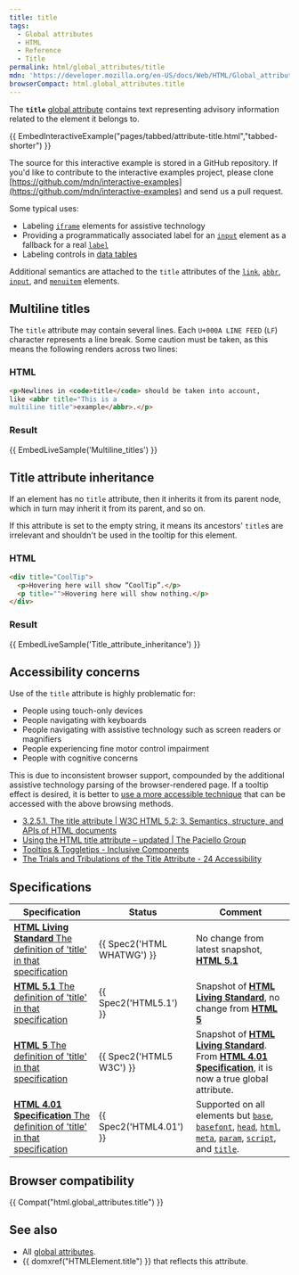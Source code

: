 ```yaml
---
title: title
tags:
  - Global attributes
  - HTML
  - Reference
  - Title
permalink: html/global_attributes/title
mdn: 'https://developer.mozilla.org/en-US/docs/Web/HTML/Global_attributes/title'
browserCompact: html.global_attributes.title
---
```

The **`title`** [global attribute](/html/global_attributes) contains text representing advisory information related to the element it belongs to.

{{ EmbedInteractiveExample("pages/tabbed/attribute-title.html","tabbed-shorter") }}

The source for this interactive example is stored in a GitHub repository. If you'd like to contribute to the interactive examples project, please clone [https://github.com/mdn/interactive-examples](https://github.com/mdn/interactive-examples) and send us a pull request.

Some typical uses:

-   Labeling [`iframe`](/html/element/iframe/) elements for assistive technology
-   Providing a programmatically associated label for an [`input`](/html/element/input/) element as a fallback for a real [`label`](/html/element/label/)
-   Labeling controls in [data tables](/html/element/table)

Additional semantics are attached to the `title` attributes of the [`link`](/html/element/link/), [`abbr`](/html/element/abbr/), [`input`](/html/element/input/), and [`menuitem`](/html/element/menuitem/) elements.

## Multiline titles

The `title` attribute may contain several lines. Each `U+000A LINE FEED` (`LF`) character represents a line break. Some caution must be taken, as this means the following renders across two lines:

### HTML

```html
<p>Newlines in <code>title</code> should be taken into account,
like <abbr title="This is a
multiline title">example</abbr>.</p>
```

### Result

{{ EmbedLiveSample('Multiline_titles') }}

## Title attribute inheritance

If an element has no `title` attribute, then it inherits it from its parent node, which in turn may inherit it from its parent, and so on.

If this attribute is set to the empty string, it means its ancestors' `title`s are irrelevant and shouldn't be used in the tooltip for this element.

### HTML

```html
<div title="CoolTip">
  <p>Hovering here will show “CoolTip”.</p>
  <p title="">Hovering here will show nothing.</p>
</div>
```

### Result

{{ EmbedLiveSample('Title_attribute_inheritance') }}

## Accessibility concerns

Use of the `title` attribute is highly problematic for:

-   People using touch-only devices
-   People navigating with keyboards
-   People navigating with assistive technology such as screen readers or magnifiers
-   People experiencing fine motor control impairment
-   People with cognitive concerns

This is due to inconsistent browser support, compounded by the additional assistive technology parsing of the browser-rendered page. If a tooltip effect is desired, it is better to [use a more accessible technique](https://inclusive-components.design/tooltips-toggletips/) that can be accessed with the above browsing methods.

-   [3.2.5.1. The title attribute | W3C HTML 5.2: 3. Semantics, structure, and APIs of HTML documents](https://www.w3.org/TR/html/dom.html#the-title-attribute)
-   [Using the HTML title attribute – updated | The Paciello Group](https://developer.paciellogroup.com/blog/2013/01/using-the-html-title-attribute-updated/)
-   [Tooltips & Toggletips - Inclusive Components](https://inclusive-components.design/tooltips-toggletips/)
-   [The Trials and Tribulations of the Title Attribute - 24 Accessibility](https://www.24a11y.com/2017/the-trials-and-tribulations-of-the-title-attribute/)

## Specifications

| Specification | Status | Comment |
| --- | --- | --- |
| [**HTML Living Standard** The definition of 'title' in that specification](https://html.spec.whatwg.org/multipage/dom.html#the-title-attribute) | {{ Spec2('HTML WHATWG') }} | No change from latest snapshot, [**HTML 5.1**](https://www.w3.org/TR/html51/) |
| [**HTML 5.1** The definition of 'title' in that specification](https://www.w3.org/TR/html51/dom.html#the-title-attribute) | {{ Spec2('HTML5.1') }} | Snapshot of [**HTML Living Standard**](https://html.spec.whatwg.org/multipage/), no change from [**HTML 5**](https://www.w3.org/TR/html52/) |
| [**HTML 5** The definition of 'title' in that specification](https://www.w3.org/TR/html52/dom.html#the-title-attribute) | {{ Spec2('HTML5 W3C') }} | Snapshot of [**HTML Living Standard**](https://html.spec.whatwg.org/multipage/). From [**HTML 4.01 Specification**](https://www.w3.org/TR/html401/), it is now a true global attribute. |
| [**HTML 4.01 Specification** The definition of 'title' in that specification](https://www.w3.org/TR/html401/struct/global.html#adef-title) | {{ Spec2('HTML4.01') }} | Supported on all elements but [`base`](/html/element/base/), [`basefont`](/html/element/basefont/), [`head`](/html/element/head/), [`html`](/html/element/html/), [`meta`](/html/element/meta/), [`param`](/html/element/param/), [`script`](/html/element/script/), and [`title`](/html/element/title/). |

## Browser compatibility

{{ Compat("html.global_attributes.title") }}

## See also

-   All [global attributes](/html/global_attributes).
-   {{ domxref("HTMLElement.title") }} that reflects this attribute.